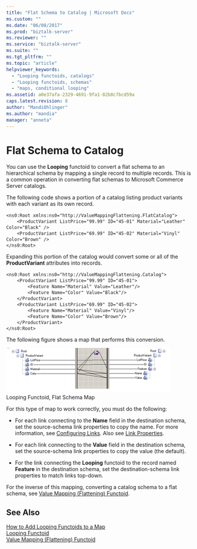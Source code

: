 ```yaml
---
title: "Flat Schema to Catalog | Microsoft Docs"
ms.custom: ""
ms.date: "06/08/2017"
ms.prod: "biztalk-server"
ms.reviewer: ""
ms.service: "biztalk-server"
ms.suite: ""
ms.tgt_pltfrm: ""
ms.topic: "article"
helpviewer_keywords: 
  - "Looping functoids, catalogs"
  - "Looping functoids, schemas"
  - "maps, conditional looping"
ms.assetid: a0e37afa-2329-4691-9fa1-82b8c7bcd59a
caps.latest.revision: 8
author: "MandiOhlinger"
ms.author: "mandia"
manager: "anneta"
---
```

# Flat Schema to Catalog
You can use the **Looping** functoid to convert a flat schema to an hierarchical schema by mapping a single record to multiple records. This is a common operation in converting flat schemas to Microsoft Commerce Server catalogs.  
  
 The following code shows a portion of a catalog listing product variants with each variant as its own record.  
  
```  
<ns0:Root xmlns:ns0="http://ValueMappingFlattening.FlatCatalog">  
    <ProductVariant ListPrice="99.99" ID="45-01" Material="Leather" Color="Black" />  
    <ProductVariant ListPrice="69.99" ID="45-02" Material="Vinyl" Color="Brown" />  
</ns0:Root>  
```  
  
 Expanding this portion of the catalog would convert some or all of the **ProductVariant** attributes into records.  
  
```  
<ns0:Root xmlns:ns0="http://ValueMappingFlattening.Catalog">  
    <ProductVariant ListPrice="99.99" ID="45-01">  
        <Feature Name="Material" Value="Leather"/>  
        <Feature Name="Color" Value="Black"/>  
    </ProductVariant>  
    <ProductVariant ListPrice="69.99" ID="45-02">  
        <Feature Name="Material" Value="Vinyl"/>  
        <Feature Name="Color" Value="Brown"/>  
    </ProductVariant>  
</ns0:Root>  
```  
  
 The following figure shows a map that performs this conversion.  
  
 ![Map showing the use of the looping functoid.](../core/media/loopingflattenfunctoid.gif "loopingflattenfunctoid")  
Looping Functoid, Flat Schema Map  
  
 For this type of map to work correctly, you must do the following:  
  
-   For each link connecting to the **Name** field in the destination schema, set the source-schema link properties to copy the name. For more information, see [Configuring Links](../core/configuring-links.md). Also see [Link Properties](../core/link-properties.md).  
  
-   For each link connecting to the **Value** field in the destination schema, set the source-schema link properties to copy the value (the default).  
  
-   For the link connecting the **Looping** functoid to the record named **Feature** in the destination schema, set the destination-schema link properties to match links top-down.  
  
 For the inverse of this mapping, converting a catalog schema to a flat schema, see [Value Mapping (Flattening) Functoid](../core/value-mapping-flattening-functoid.md).  
  
## See Also  
 [How to Add Looping Functoids to a Map](../core/how-to-add-looping-functoids-to-a-map.md)   
 [Looping Functoid](../core/looping-functoid.md)   
 [Value Mapping (Flattening) Functoid](../core/value-mapping-flattening-functoid.md)